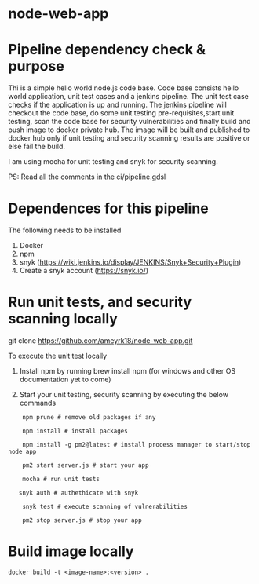 # node-web-app

# Pipeline dependency check & purpose

Thi is a simple hello world node.js code base. Code base consists hello world application, unit test cases and a jenkins pipeline. The unit test case checks if the application is up and running. The jenkins pipeline will checkout the code base, do some unit testing pre-requisites,start unit testing, scan the code base for security vulnerabilities and finally build and push image to docker private hub. The image will be built and published to docker hub only if unit testing and security scanning results are positive or else fail the build. 

I am using mocha for unit testing and snyk for security scanning.  

PS: Read all the comments in the ci/pipeline.gdsl

# Dependences for this pipeline 
The following needs to be installed 
1. Docker
2. npm
3. snyk (https://wiki.jenkins.io/display/JENKINS/Snyk+Security+Plugin)
4. Create a snyk account (https://snyk.io/)

# Run unit tests, and security scanning locally

git clone https://github.com/ameyrk18/node-web-app.git

To execute the unit test locally

1. Install npm by running brew install npm (for windows and other OS documentation yet to come)

2. Start your unit testing, security scanning by executing the below commands
    
``    npm prune # remove old packages if any``

``    npm install # install packages``

``    npm install -g pm2@latest # install process manager to start/stop node app``

``    pm2 start server.js # start your app``

``    mocha # run unit tests``

``    snyk auth # authethicate with snyk ``

``    snyk test # execute scanning of vulnerabilities``

``    pm2 stop server.js # stop your app``

# Build image locally 

``docker build -t <image-name>:<version> .``
  
